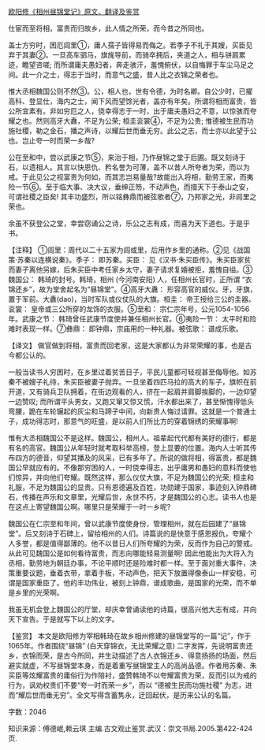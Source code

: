 [欧阳修《相州昼锦堂记》原文、翻译及鉴赏](https://www.vrrw.net/wx/14137.html)

仕宦而至将相，富贵而归故乡，此人情之所荣，而今昔之所同也。

盖士方穷时，困厄闾里①，庸人孺子皆得易而侮之。若季子不礼于其嫂，买臣见弃于其妻②。一旦高车驷马，旗旄导前，而骑卒拥后，夹道之人，相与骈肩累迹，瞻望咨嗟; 而所谓庸夫愚妇者，奔走骇汗，羞愧俯伏，以自悔罪于车尘马足之间。此一介之士，得志于当时，而意气之盛，昔人比之衣锦之荣者也。

惟大丞相魏国公则不然③。公，相人也，世有令德，为时名卿。自公少时，已擢高科、登显仕，海内之士，闻下风而望馀光者，盖亦有年矣。所谓将相而富贵，皆公所宜素有。非如穷厄之人，侥幸得志于一时，出于庸夫愚妇之不意，以惊骇而夸耀之也。然则高牙大纛，不足为公荣; 桓圭衮裳④，不足为公贵; 惟德被生民而功施社稷，勒之金石，播之声诗，以耀后世而垂无穷。此公之志，而士亦以此望于公也。岂止夸一时而荣一乡哉?

公在至和中，尝以武康之节⑤，来治于相，乃作昼锦之堂于后圃。既又刻诗于石，以遗相人。其言以快恩仇、矜名誉为可薄，盖不以昔人所夸者为荣，而以为戒。于此见公之视富贵为何如，而其志岂易量哉?故能出入将相，勤劳王家，而夷险一节⑥。至于临大事、决大议，垂绅正笏，不动声色，而措天下于泰山之安，可谓社稷之臣矣! 其丰功盛烈，所以铭彝鼎而被弦歌者⑦，乃邦家之光，非闾里之荣也。

余虽不获登公之堂，幸尝窃诵公之诗，乐公之志有成，而喜为天下道也。于是乎书。

【注释】 ①闾里：周代以二十五家为闾或里，后用作乡里的通称。②见《战国策·苏秦以连横说秦》。季子： 即苏秦。买臣： 见《汉书·朱买臣传》。朱买臣家贫而妻子离他另嫁，后朱买臣中考任家乡太守，妻子请求复婚被拒，羞愧自缢。③魏国公： 韩琦的封号。韩琦，相州 (今河南安阳) 人，任相州长官时，正所谓 “衣锦还乡”，故为堂舍起名为“昼锦堂”。④高牙大纛： 形容高官的威仪。牙，牙旗，置于军前。大纛(dao)，当时军队或仪仗队的大旗。桓圭： 帝王授给三公的圭器。衮裳： 皇帝或三公所穿的龙饰的衣服。⑤至和： 宗仁宗年号，公元1054-1056年。武康之节： 韩琦曾任武康节度使并兼任相州长官。⑥夷险一节： 太平时和险难时表现一样。⑦彝鼎： 即钟鼎，宗庙用的一种礼器。被弦歌： 谱成乐歌。



【译文】 做官做到将相，富贵而回老家，这是大家都认为非常荣耀的事，也是古今都公认的。

一般当读书人穷困时，在乡里过着贫苦日子，平民儿童都可轻视甚至侮辱他。如苏秦不被嫂子礼待，朱买臣被妻子抛弃。一旦坐着四匹马拉的高大的车子，旗帜在前开道，又有骑兵卫队拥着，在街边观看的人，挤在一起肩并肩脚挨脚的，一边仰望一边赞叹; 而所谓平头男女，又跑又窜又惊又慌，汗水都出来了，甚至惭愧得低头弯腰，跪在车轮辗起的灰尘和马蹄子中间，向新贵人悔过请罪。这就是一个普通士子，成功得志时，那意气的旺盛，是以前人们所比方的穿着锦绣的荣耀事啊!

惟有大丞相魏国公不是这样。魏国公，相州人。祖辈起代代都有美好的德行，都是有名的高官。魏国公从年轻时就考取科举高榜，登上显要的位置。海内人士听其传布四方的德音，仰望其播及的风采，已有多年了。所说的做将相，得富贵，都是魏国公早就应有的。不像那穷困的人，一时侥幸得志，出乎庸男和愚妇的意料而使他们惊异，并向他们夸耀。既然这样，那么仪仗大旗，不足为魏国公的光荣; 桓圭和礼服，不足为魏国公的显贵。只有恩德遍及百姓，功勋建于国家，事迹刻入钟鼎碑石，传播在声乐和文章里，光耀后世，永世不朽，才是魏国公的心志。读书人也是在这点上寄望魏国公啊。哪里只是荣耀于一时一乡呢?

魏国公在仁宗至和年间，曾以武康节度使身份，管理相州，就在后园建了“昼锦堂”。后又刻诗于石碑上，留给相州的人们。诗篇说的是快意于感恩报仇，夸耀个人多誉，都是值得鄙薄的。他不以昔日人们所夸耀的为荣，反而作为自己的警戒。从此可见魏国公是如何看待富贵，而志向哪能轻易测量啊! 因此他能出为大将入为丞相，勤劳地为朝廷办事，不论平顺时还是险难时都一样。至于面对重大事件，决策重要议题，垂着衣带，拿着手板，不动声色，把天下放置得像泰山一样安稳，可谓是国家重臣了。他的丰功伟业，被刻上钟鼎，谱成歌曲，是国家的光荣，而不单是乡里的光荣啊。

我虽无机会登上魏国公的厅堂，却庆幸曾诵读他的诗篇，很高兴他大志有成，并向天下宣告。于是就写下以上的文字。

【鉴赏】 本文是欧阳修为宰相韩琦在故乡相州修建的昼锦堂写的一篇“记”，作于1065年。作者围绕“昼锦” (白天穿锦衣，无比荣耀之意) 二字发挥，先说明富贵还乡，衣锦而荣，是古今所同，并生动描述了古人衣锦还乡、得意扬扬的场面，然后避实就虚，不写昼锦堂本身，而是着重写昼锦堂主人的高尚品德。作者用苏秦、朱买臣等炫耀富贵的庸俗行为作陪衬，盛赞韩琦不以夸耀富贵为荣，反而引以为戒的行为，讽劝权贵们不要“夸一时而荣一乡”，而以 “德被生民而功施社稷” 为志，进而“耀后世而垂无穷”。全文写得含蓄隽永，迂回起伏，是历来公认的名篇。

字数：2046

知识来源：傅德岷,赖云琪 主编.古文观止鉴赏.武汉：崇文书局.2005.第422-424页.

